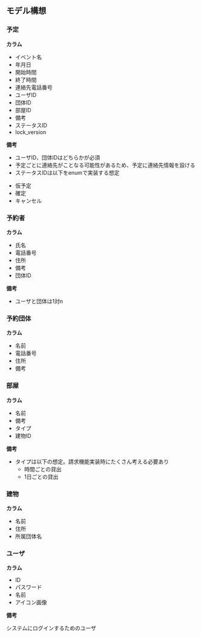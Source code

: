 
## モデル構想

### 予定

**カラム**

* イベント名
* 年月日
* 開始時間
* 終了時間
* 連絡先電話番号
* ユーザID
* 団体ID
* 部屋ID
* 備考
* ステータスID
* lock_version

**備考**

* ユーザID、団体IDはどちらかが必須
* 予定ごとに連絡先がことなる可能性があるため、予定に連絡先情報を設ける
* ステータスIDは以下をenumで実装する想定
 - 仮予定
 - 確定
 - キャンセル

### 予約者

**カラム**

* 氏名
* 電話番号
* 住所
* 備考
* 団体ID

**備考**

* ユーザと団体は1対n

### 予約団体

**カラム**

* 名前
* 電話番号
* 住所
* 備考

### 部屋

**カラム**

* 名前
* 備考
* タイプ
* 建物ID

**備考**

* タイプは以下の想定。請求機能実装時にたくさん考える必要あり
  - 時間ごとの貸出
  - 1日ごとの貸出

### 建物

**カラム**

* 名前
* 住所
* 所属団体名

### ユーザ

**カラム**

* ID
* パスワード
* 名前
* アイコン画像

**備考**

システムにログインするためのユーザ



